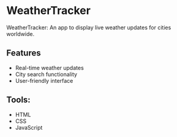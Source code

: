 # WeatherTracker
WeatherTracker: An app to display live weather updates for cities worldwide.

## Features
- Real-time weather updates
- City search functionality
- User-friendly interface

## Tools: 
- HTML
- CSS
- JavaScript